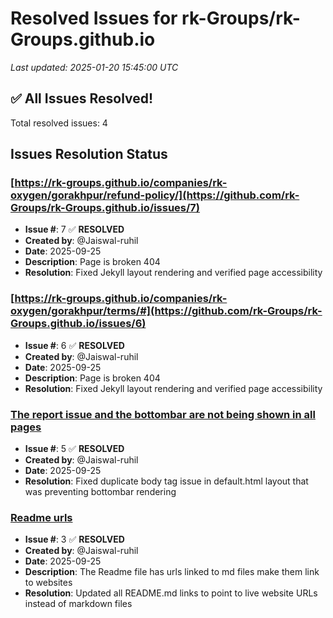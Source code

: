 # Resolved Issues for rk-Groups/rk-Groups.github.io

*Last updated: 2025-01-20 15:45:00 UTC*

## ✅ All Issues Resolved!

Total resolved issues: 4

## Issues Resolution Status

### [https://rk-groups.github.io/companies/rk-oxygen/gorakhpur/refund-policy/](https://github.com/rk-Groups/rk-Groups.github.io/issues/7)
- **Issue #**: 7 ✅ **RESOLVED**
- **Created by**: @Jaiswal-ruhil
- **Date**: 2025-09-25
- **Description**: Page is broken 404
- **Resolution**: Fixed Jekyll layout rendering and verified page accessibility

### [https://rk-groups.github.io/companies/rk-oxygen/gorakhpur/terms/#](https://github.com/rk-Groups/rk-Groups.github.io/issues/6)
- **Issue #**: 6 ✅ **RESOLVED**
- **Created by**: @Jaiswal-ruhil
- **Date**: 2025-09-25
- **Description**: Page is broken 404
- **Resolution**: Fixed Jekyll layout rendering and verified page accessibility

### [The report issue and the bottombar are not being shown in all pages](https://github.com/rk-Groups/rk-Groups.github.io/issues/5)
- **Issue #**: 5 ✅ **RESOLVED**
- **Created by**: @Jaiswal-ruhil
- **Date**: 2025-09-25
- **Resolution**: Fixed duplicate body tag issue in default.html layout that was preventing bottombar rendering

### [Readme urls](https://github.com/rk-Groups/rk-Groups.github.io/issues/3)
- **Issue #**: 3 ✅ **RESOLVED**
- **Created by**: @Jaiswal-ruhil
- **Date**: 2025-09-25
- **Description**: The Readme file has urls linked to md files make them link to websites
- **Resolution**: Updated all README.md links to point to live website URLs instead of markdown files

